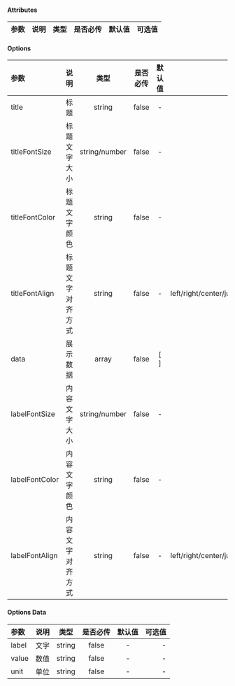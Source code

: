 #### Attributes ####

|参数|说明|类型|是否必传|默认值|可选值|
|:-|:-:|:-:|:-:|:-:|-:|

#### Options ####

|参数|说明|类型|是否必传|默认值|可选值|
|:-|:-:|:-:|:-:|:-:|-:|
|title|标题|string|false|-|-|
|titleFontSize|标题文字大小|string/number|false|-|-|
|titleFontColor|标题文字颜色|string|false|-|-|
|titleFontAlign|标题文字对齐方式|string|false|-|left/right/center/justify...|
|data|展示数据|array|false|[ ]|-|
|labelFontSize|内容文字大小|string/number|false|-|-|
|labelFontColor|内容文字颜色|string|false|-|-|
|labelFontAlign|内容文字对齐方式|string|false|-|left/right/center/justify...|


#### Options Data ####

|参数|说明|类型|是否必传|默认值|可选值|
|:-|:-:|:-:|:-:|:-:|-:|
|label|文字|string|false|-|-|
|value|数值|string|false|-|-|
|unit|单位|string|false|-|-|